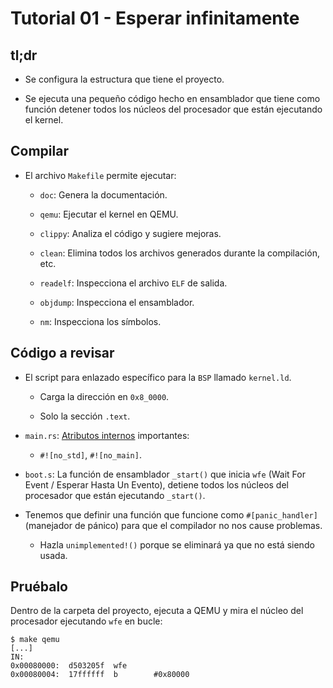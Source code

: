 # Tutorial 01 - Esperar infinitamente

## tl;dr

* Se configura la estructura que tiene el proyecto.

* Se ejecuta una pequeño código hecho en ensamblador que tiene como función detener todos los núcleos del procesador que están ejecutando el kernel.

## Compilar

* El archivo `Makefile` permite ejecutar:

  * `doc`: Genera la documentación.

  * `qemu`: Ejecutar el kernel en QEMU.

  * `clippy`: Analiza el código y sugiere mejoras.

  * `clean`: Elimina todos los archivos generados durante la compilación, etc.

  * `readelf`: Inspecciona el archivo `ELF` de salida.

  * `objdump`: Inspecciona el ensamblador.

  * `nm`: Inspecciona los símbolos.

## Código a revisar

* El script para enlazado específico para la `BSP` llamado `kernel.ld`.

  * Carga la dirección en `0x8_0000`.

  * Solo la sección `.text`.

* `main.rs`: [Atributos internos](https://doc.rust-lang.org/reference/attributes.html) importantes:

  * `#![no_std]`, `#![no_main]`.

* `boot.s`: La función de ensamblador `_start()` que inicia `wfe` (Wait For Event / Esperar Hasta Un Evento), detiene todos los núcleos del procesador que están ejecutando `_start()`.

* Tenemos que definir una función que funcione como `#[panic_handler]` (manejador de pánico) para que el compilador no nos cause problemas.

  * Hazla `unimplemented!()` porque se eliminará ya que no está siendo usada.

## Pruébalo

Dentro de la carpeta del proyecto, ejecuta a QEMU y mira el núcleo del procesador ejecutando `wfe` en bucle:

```
$ make qemu
[...]
IN:
0x00080000:  d503205f  wfe
0x00080004:  17ffffff  b        #0x80000
```
